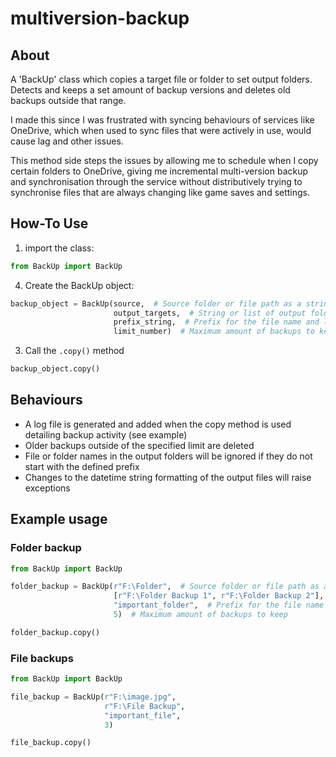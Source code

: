 # multiversion-backup

## About
A 'BackUp' class which copies a target file or folder to set output folders. Detects and keeps a set amount of backup versions and deletes old backups outside that range. 

I made this since I was frustrated with syncing behaviours of services like OneDrive, which when used to sync files that were actively in use, would cause lag and other issues.

This method side steps the issues by allowing me to schedule when I copy certain folders to OneDrive, giving me incremental multi-version backup and synchronisation through the service without distributively trying to synchronise files that are always changing like game saves and settings.

## How-To Use

1. import the class: 
```python
from BackUp import BackUp
```
4. Create the BackUp object:
``` python
backup_object = BackUp(source,  # Source folder or file path as a string
                       output_targets,  # String or list of output folder paths
                       prefix_string,  # Prefix for the file name and log messages
                       limit_number)  # Maximum amount of backups to keep
```
3. Call the `.copy()` method

```python
backup_object.copy()
```

## Behaviours

- A log file is generated and added when the copy method is used detailing backup activity (see example)
- Older backups outside of the specified limit are deleted
- File or folder names in the output folders will be ignored if they do not start with the defined prefix
- Changes to the datetime string formatting of the output files will raise exceptions

## Example usage

### Folder backup

```python
from BackUp import BackUp

folder_backup = BackUp(r"F:\Folder",  # Source folder or file path as a string
                       [r"F:\Folder Backup 1", r"F:\Folder Backup 2"],  # String or list of output folders
                       "important_folder",  # Prefix for the file name and log messages
                       5)  # Maximum amount of backups to keep

folder_backup.copy()
```

### File backups
```python
from BackUp import BackUp

file_backup = BackUp(r"F:\image.jpg",
                     r"F:\File Backup",
                     "important_file",
                     3)

file_backup.copy()
```


